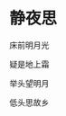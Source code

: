 <!DOCTYPE html>
<html>
	<head>
		<meta charset="utf-8" />
		<title>唐诗一首</title>
	</head>
	<body>
		<h1>静夜思</h1>
		<p>床前明月光</p>
		<p>疑是地上霜</p>
		<p>举头望明月</p>
		<p>低头思故乡</p>
	</body>
</html>
